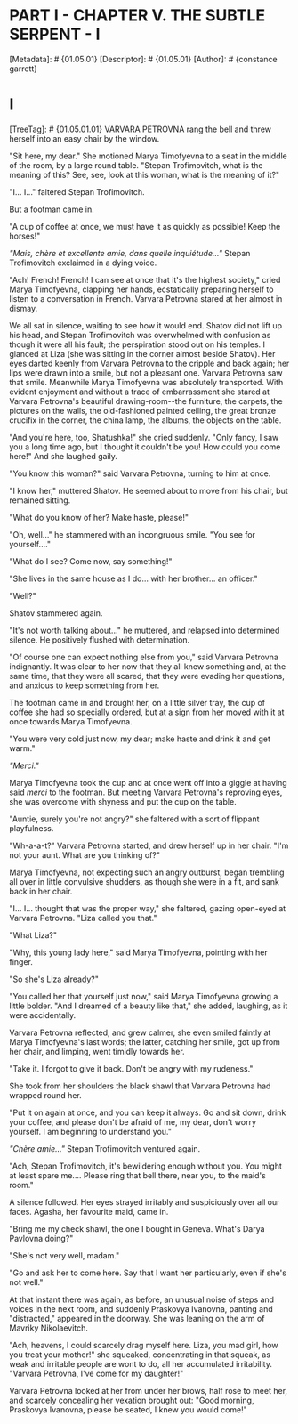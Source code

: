 # PART I - CHAPTER V. THE SUBTLE SERPENT - I
[Metadata]: # {01.05.01}
[Descriptor]: # {01.05.01}
[Author]: # {constance garrett}
# I
[TreeTag]: # {01.05.01.01}
VARVARA PETROVNA rang the bell and threw herself into an easy chair by the
window.

"Sit here, my dear." She motioned Marya Timofyevna to a seat in the middle of
the room, by a large round table. "Stepan Trofimovitch, what is the meaning of
this? See, see, look at this woman, what is the meaning of it?"

"I... I..." faltered Stepan Trofimovitch.

But a footman came in.

"A cup of coffee at once, we must have it as quickly as possible! Keep the
horses!"

_"Mais, chère et excellente amie, dans quelle inquiétude..."_ Stepan
Trofimovitch exclaimed in a dying voice.

"Ach! French! French! I can see at once that it's the highest society," cried
Marya Timofyevna, clapping her hands, ecstatically preparing herself to listen
to a conversation in French. Varvara Petrovna stared at her almost in dismay.

We all sat in silence, waiting to see how it would end. Shatov did not lift up
his head, and Stepan Trofimovitch was overwhelmed with confusion as though it
were all his fault; the perspiration stood out on his temples. I glanced at
Liza (she was sitting in the corner almost beside Shatov). Her eyes darted
keenly from Varvara Petrovna to the cripple and back again; her lips were drawn
into a smile, but not a pleasant one. Varvara Petrovna saw that smile.
Meanwhile Marya Timofyevna was absolutely transported. With evident enjoyment
and without a trace of embarrassment she stared at Varvara Petrovna's beautiful
drawing-room--the furniture, the carpets, the pictures on the walls, the
old-fashioned painted ceiling, the great bronze crucifix in the corner, the
china lamp, the albums, the objects on the table.

"And you're here, too, Shatushka!" she cried suddenly. "Only fancy, I saw you a
long time ago, but I thought it couldn't be you! How could you come here!" And
she laughed gaily.

"You know this woman?" said Varvara Petrovna, turning to him at once.

"I know her," muttered Shatov. He seemed about to move from his chair, but
remained sitting.

"What do you know of her? Make haste, please!"

"Oh, well..." he stammered with an incongruous smile. "You see for
yourself...."

"What do I see? Come now, say something!"

"She lives in the same house as I do... with her brother... an officer."

"Well?"

Shatov stammered again.

"It's not worth talking about..." he muttered, and relapsed into determined
silence. He positively flushed with determination.

"Of course one can expect nothing else from you," said Varvara Petrovna
indignantly. It was clear to her now that they all knew something and, at the
same time, that they were all scared, that they were evading her questions, and
anxious to keep something from her.

The footman came in and brought her, on a little silver tray, the cup of coffee
she had so specially ordered, but at a sign from her moved with it at once
towards Marya Timofyevna.

"You were very cold just now, my dear; make haste and drink it and get warm."

_"Merci."_

Marya Timofyevna took the cup and at once went off into a giggle at having said
_merci_ to the footman. But meeting Varvara Petrovna's reproving eyes, she was
overcome with shyness and put the cup on the table.

"Auntie, surely you're not angry?" she faltered with a sort of flippant
playfulness.

"Wh-a-a-t?" Varvara Petrovna started, and drew herself up in her chair. "I'm
not your aunt. What are you thinking of?"

Marya Timofyevna, not expecting such an angry outburst, began trembling all
over in little convulsive shudders, as though she were in a fit, and sank back
in her chair.

"I... I... thought that was the proper way," she faltered, gazing open-eyed at
Varvara Petrovna. "Liza called you that."

"What Liza?"

"Why, this young lady here," said Marya Timofyevna, pointing with her finger.

"So she's Liza already?"

"You called her that yourself just now," said Marya Timofyevna growing a little
bolder. "And I dreamed of a beauty like that," she added, laughing, as it were
accidentally.

Varvara Petrovna reflected, and grew calmer, she even smiled faintly at Marya
Timofyevna's last words; the latter, catching her smile, got up from her chair,
and limping, went timidly towards her.

"Take it. I forgot to give it back. Don't be angry with my rudeness."

She took from her shoulders the black shawl that Varvara Petrovna had wrapped
round her.

"Put it on again at once, and you can keep it always. Go and sit down, drink
your coffee, and please don't be afraid of me, my dear, don't worry yourself. I
am beginning to understand you."

_"Chère amie..."_ Stepan Trofimovitch ventured again.

"Ach, Stepan Trofimovitch, it's bewildering enough without you. You might at
least spare me.... Please ring that bell there, near you, to the maid's room."

A silence followed. Her eyes strayed irritably and suspiciously over all our
faces. Agasha, her favourite maid, came in.

"Bring me my check shawl, the one I bought in Geneva. What's Darya Pavlovna
doing?"

"She's not very well, madam."

"Go and ask her to come here. Say that I want her particularly, even if she's
not well."

At that instant there was again, as before, an unusual noise of steps and
voices in the next room, and suddenly Praskovya Ivanovna, panting and
"distracted," appeared in the doorway. She was leaning on the arm of Mavriky
Nikolaevitch.

"Ach, heavens, I could scarcely drag myself here. Liza, you mad girl, how you
treat your mother!" she squeaked, concentrating in that squeak, as weak and
irritable people are wont to do, all her accumulated irritability. "Varvara
Petrovna, I've come for my daughter!"

Varvara Petrovna looked at her from under her brows, half rose to meet her, and
scarcely concealing her vexation brought out: "Good morning, Praskovya
Ivanovna, please be seated, I knew you would come!"

